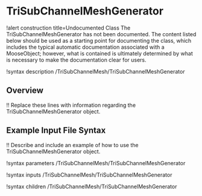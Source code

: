 # TriSubChannelMeshGenerator

!alert construction title=Undocumented Class
The TriSubChannelMeshGenerator has not been documented. The content listed below should be used as a starting point for
documenting the class, which includes the typical automatic documentation associated with a
MooseObject; however, what is contained is ultimately determined by what is necessary to make the
documentation clear for users.

!syntax description /TriSubChannelMesh/TriSubChannelMeshGenerator

## Overview

!! Replace these lines with information regarding the TriSubChannelMeshGenerator object.

## Example Input File Syntax

!! Describe and include an example of how to use the TriSubChannelMeshGenerator object.

!syntax parameters /TriSubChannelMesh/TriSubChannelMeshGenerator

!syntax inputs /TriSubChannelMesh/TriSubChannelMeshGenerator

!syntax children /TriSubChannelMesh/TriSubChannelMeshGenerator
